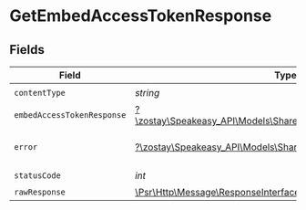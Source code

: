 # GetEmbedAccessTokenResponse


## Fields

| Field                                                                                                            | Type                                                                                                             | Required                                                                                                         | Description                                                                                                      |
| ---------------------------------------------------------------------------------------------------------------- | ---------------------------------------------------------------------------------------------------------------- | ---------------------------------------------------------------------------------------------------------------- | ---------------------------------------------------------------------------------------------------------------- |
| `contentType`                                                                                                    | *string*                                                                                                         | :heavy_check_mark:                                                                                               | N/A                                                                                                              |
| `embedAccessTokenResponse`                                                                                       | [?\zostay\Speakeasy_API\Models\Shared\EmbedAccessTokenResponse](../../models/shared/EmbedAccessTokenResponse.md) | :heavy_minus_sign:                                                                                               | OK                                                                                                               |
| `error`                                                                                                          | [?\zostay\Speakeasy_API\Models\Shared\Error](../../models/shared/Error.md)                                       | :heavy_minus_sign:                                                                                               | Default error response                                                                                           |
| `statusCode`                                                                                                     | *int*                                                                                                            | :heavy_check_mark:                                                                                               | N/A                                                                                                              |
| `rawResponse`                                                                                                    | [\Psr\Http\Message\ResponseInterface](https://www.php-fig.org/psr/psr-7/#33-psrhttpmessageresponseinterface)     | :heavy_minus_sign:                                                                                               | N/A                                                                                                              |